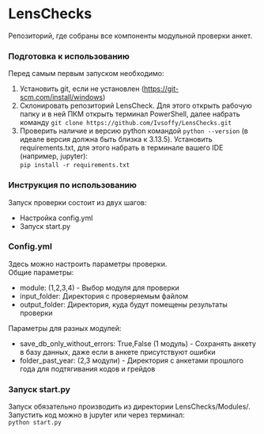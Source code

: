 # LensChecks
Репозиторий, где собраны все компоненты модульной проверки анкет.

### Подготовка к использованию
Перед самым первым запуском необходимо:
1. Установить git, если не установлен (https://git-scm.com/install/windows)
2. Склонировать репозиторий LensCheck. Для этого открыть рабочую папку и в ней ПКМ открыть терминал PowerShell, далее набрать команду ```git clone https://github.com/Ivsoffy/LensChecks.git```
3. Проверить наличие и версию python командой ```python --version``` (в идеале версия должна быть близка к 3.13.5). Установить requirements.txt, для этого набрать в терминале вашего IDE (например, jupyter): \
```pip install -r requirements.txt```

### Инструкция по использованию
Запуск проверки состоит из двух шагов:
- Настройка config.yml
- Запуск start.py

### Config.yml
Здесь можно настроить параметры проверки.\
Общие параметры:
- module: (1,2,3,4) - Выбор модуля для проверки
- input_folder: Директория с проверяемым файлом
- output_folder: Директория, куда будут помещены результаты проверки

Параметры для разных модулей:
- save_db_only_without_errors: True,False (1 модуль) - Сохранять анкету в базу данных, даже если в анкете присутствуют ошибки
- folder_past_year: (2,3 модули) - Директория с анкетами прошлого года для подтягивания кодов и грейдов

### Запуск start.py
Запуск обязательно производить из директории LensChecks/Modules/. Запустить код можно в jupyter или через терминал: \
```python start.py```

